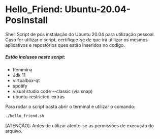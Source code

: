 # Hello_Friend: Ubuntu-20.04-PosInstall

Shell Script de pós instalação do Ubuntu 20.04 para utilização pessoal. 
Caso for utilizar o script, certifique-se de que irá utilizar os mesmos aplicativos e repostórios ques estão inseridos no codigo.

##### Estão inclusos neste script:

- Remmina
- Jdk 11
- virtualbox-qt
- spotify
- visual studio code --classic (via snap)
- ubuntu-restricted-extras

Para rodar o script basta abrir o terminal e utilizar o comando:

````sh
./hello_friend.sh
````
[ATENÇÃO]: Antes de utilizar atente-se as permissões de execução do arquivo.

